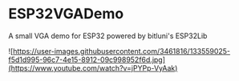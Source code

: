 # ESP32VGADemo
A small VGA demo for ESP32 powered by bitluni's ESP32Lib

![https://user-images.githubusercontent.com/3461816/133559025-f5d1d995-96c7-4e15-8912-09c998952f6d.jpg](https://www.youtube.com/watch?v=jPYPp-VyAak)
